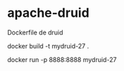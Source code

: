 # apache-druid
Dockerfile de druid 


docker build -t mydruid-27 .

docker run -p 8888:8888 mydruid-27
  

